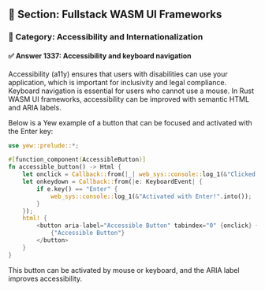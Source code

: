 ## 📘 Section: Fullstack WASM UI Frameworks  
### 🔹 Category: Accessibility and Internationalization  
#### ✅ Answer 1337: Accessibility and keyboard navigation

Accessibility (a11y) ensures that users with disabilities can use your application, which is important for inclusivity and legal compliance. Keyboard navigation is essential for users who cannot use a mouse. In Rust WASM UI frameworks, accessibility can be improved with semantic HTML and ARIA labels.

Below is a Yew example of a button that can be focused and activated with the Enter key:

```rust
use yew::prelude::*;

#[function_component(AccessibleButton)]
fn accessible_button() -> Html {
    let onclick = Callback::from(|_| web_sys::console::log_1(&"Clicked!".into()));
    let onkeydown = Callback::from(|e: KeyboardEvent| {
        if e.key() == "Enter" {
            web_sys::console::log_1(&"Activated with Enter!".into());
        }
    });
    html! {
        <button aria-label="Accessible Button" tabindex="0" {onclick} {onkeydown}>
            {"Accessible Button"}
        </button>
    }
}
```

This button can be activated by mouse or keyboard, and the ARIA label improves accessibility.
